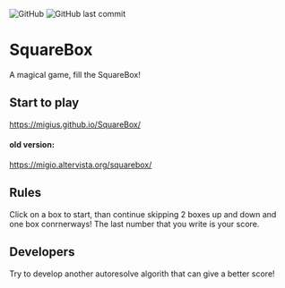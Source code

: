 ![GitHub](https://img.shields.io/github/license/migius/SquareBox)
![GitHub last commit](https://img.shields.io/github/last-commit/migius/SquareBox)

# SquareBox
A magical game, fill the SquareBox!

## Start to play
https://migius.github.io/SquareBox/

#### old version:
https://migio.altervista.org/squarebox/

## Rules
Click on a box to start, than continue skipping 2 boxes up and down and one box conrnerways! The last number that you write is your score.

## Developers
Try to develop another autoresolve algorith that can give a better score!



